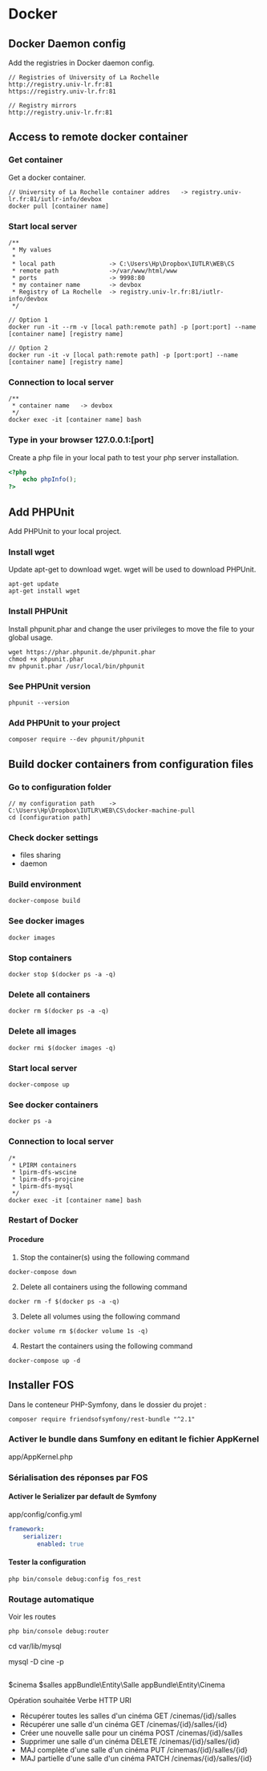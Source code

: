 Docker
======

## Docker Daemon config
Add the registries in Docker daemon config.
 
```
// Registries of University of La Rochelle
http://registry.univ-lr.fr:81
https://registry.univ-lr.fr:81
```

```
// Registry mirrors
http://registry.univ-lr.fr:81
```
## Access to remote docker container
### Get container
Get a docker container.
```
// University of La Rochelle container addres   -> registry.univ-lr.fr:81/iutlr-info/devbox
docker pull [container name] 
```

### Start local server
```
/**
 * My values
 * 
 * local path               -> C:\Users\Hp\Dropbox\IUTLR\WEB\CS
 * remote path              ->/var/www/html/www
 * ports                    -> 9998:80
 * my container name        -> devbox
 * Registry of La Rochelle  -> registry.univ-lr.fr:81/iutlr-info/devbox
 */

// Option 1
docker run -it --rm -v [local path:remote path] -p [port:port] --name [container name] [registry name]

// Option 2
docker run -it -v [local path:remote path] -p [port:port] --name [container name] [registry name]
```

### Connection to local server
```
/**
 * container name   -> devbox
 */
docker exec -it [container name] bash
```

### Type in your browser 127.0.0.1:[port] 
Create a php file in your local path to test your php server installation.
```php
<?php
    echo phpInfo();
?>
```

## Add PHPUnit
Add PHPUnit to your local project.

### Install wget
Update apt-get to download wget. wget will be used to download PHPUnit.
```
apt-get update
apt-get install wget
```

### Install PHPUnit
Install phpunit.phar and change the user privileges to move the file to your global usage. 
```
wget https://phar.phpunit.de/phpunit.phar
chmod +x phpunit.phar
mv phpunit.phar /usr/local/bin/phpunit
```

### See PHPUnit version
```
phpunit --version
```

### Add PHPUnit to your project
```
composer require --dev phpunit/phpunit
```

## Build docker containers from configuration files
### Go to configuration folder
```
// my configuration path    -> C:\Users\Hp\Dropbox\IUTLR\WEB\CS\docker-machine-pull
cd [configuration path]
```

### Check docker settings
* files sharing
* daemon

### Build environment
```
docker-compose build
```

### See docker images
```
docker images
```

### Stop containers
```
docker stop $(docker ps -a -q)
```

### Delete all containers
```
docker rm $(docker ps -a -q)
```

### Delete all images
```
docker rmi $(docker images -q)
```

### Start local server
```  
docker-compose up
```

### See docker containers
```
docker ps -a
```

### Connection to local server
``` 
/*
 * LPIRM containers
 * lpirm-dfs-wscine
 * lpirm-dfs-projcine
 * lpirm-dfs-mysql
 */
docker exec -it [container name] bash
```

### Restart of Docker

#### Procedure
1. Stop the container(s) using the following command
```
docker-compose down
```
2. Delete all containers using the following command
```
docker rm -f $(docker ps -a -q)
```
3. Delete all volumes using the following command
```
docker volume rm $(docker volume 1s -q)
```
4. Restart the containers using the following command
```
docker-compose up -d
```


## Installer FOS
Dans le conteneur PHP-Symfony, dans le dossier du projet :
```
composer require friendsofsymfony/rest-bundle "^2.1"
```

### Activer le bundle dans Sumfony en editant le fichier AppKernel
app/AppKernel.php

### Sérialisation des réponses par FOS
#### Activer le Serializer par default de Symfony
app/config/config.yml
```yaml
framework:
	serializer:
		enabled: true
```

#### Tester la configuration
```
php bin/console debug:config fos_rest
```

### Routage automatique
Voir les routes
```
php bin/console debug:router
```

cd var/lib/mysql

mysql -D cine -p

##
$cinema                         $salles
appBundle\Entity\Salle          appBundle\Entity\Cinema


Opération souhaitée                         Verbe HTTP      URI
- Récupérer toutes les salles d'un cinéma        GET         /cinemas/{id}/salles
- Récupérer une salle d'un cinéma                GET         /cinemas/{id}/salles/{id}
- Créer une nouvelle salle pour un cinéma        POST         /cinemas/{id}/salles
- Supprimer une salle d'un cinéma                DELETE         /cinemas/{id}/salles/{id}
- MAJ complète d'une salle d'un cinéma            PUT         /cinemas/{id}/salles/{id}
- MAJ partielle d'une salle d'un cinéma            PATCH         /cinemas/{id}/salles/{id}
